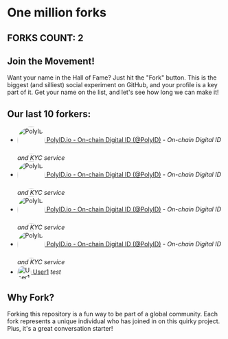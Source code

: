 # One million forks

## FORKS COUNT: 2

## Join the Movement!

Want your name in the Hall of Fame? Just hit the "Fork" button. This is the biggest (and silliest) social experiment on GitHub, and your profile is a key part of it. Get your name on the list, and let's see how long we can make it!

## Our last 10 forkers:

- <a href="https://github.com/PolyID"><img src="https://avatars.githubusercontent.com/u/117653438?v=4" alt="PolyID" width="64" height="64" style="vertical-align:middle; border-radius:50%;"> PolyID.io - On-chain Digital ID (@PolyID)</a> - *On-chain Digital ID and KYC service*
- <a href="https://github.com/PolyID"><img src="https://avatars.githubusercontent.com/u/117653438?v=4" alt="PolyID" width="64" height="64" style="vertical-align:middle; border-radius:50%;"> PolyID.io - On-chain Digital ID (@PolyID)</a> - *On-chain Digital ID and KYC service*
- <a href="https://github.com/PolyID"><img src="https://avatars.githubusercontent.com/u/117653438?v=4" alt="PolyID" width="64" height="64" style="vertical-align:middle; border-radius:50%;"> PolyID.io - On-chain Digital ID (@PolyID)</a> - *On-chain Digital ID and KYC service*
- <a href="https://github.com/PolyID"><img src="https://avatars.githubusercontent.com/u/117653438?v=4" alt="PolyID" width="64" height="64" style="vertical-align:middle; border-radius:50%;"> PolyID.io - On-chain Digital ID (@PolyID)</a> - *On-chain Digital ID and KYC service*
- <a href="https://github.com/User1"><img src="https://avatars.githubusercontent.com/u/123456?v=4" alt="User1" width="32" height="32" style="vertical-align:middle; border-radius:50%;"> User1</a> *test*

## Why Fork?
Forking this repository is a fun way to be part of a global community. Each fork represents a unique individual who has joined in on this quirky project. Plus, it's a great conversation starter!
